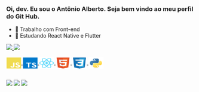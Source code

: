 ### Oi, dev. Eu sou o Antônio Alberto. Seja bem vindo ao meu perfil do Git Hub.

- 🔭 Trabalho com Front-end
- 🌱 Estudando React Native e Flutter

<div>
  <a href="https://github.com/antonioalberto-dev">
  <img height="180em" src="https://github-readme-stats.vercel.app/api?username=antonioalberto-dev&show_icons=true&theme=radical&include_all_commits=true&count_private=true"/>
  <img height="130em" src="https://github-readme-stats.vercel.app/api/top-langs/?username=antonioalberto-dev&layout=compact&langs_count=7&theme=radical"/>
</div>
  
 <div style="display: inline_block"><br>
  <img align="center" alt="Alberto-Js" height="30" width="40" src="https://raw.githubusercontent.com/devicons/devicon/master/icons/javascript/javascript-plain.svg">
  <img align="center" alt="Alberto-Ts" height="30" width="40" src="https://raw.githubusercontent.com/devicons/devicon/master/icons/typescript/typescript-plain.svg">
  <img align="center" alt="Alberto-React" height="30" width="40" src="https://raw.githubusercontent.com/devicons/devicon/master/icons/react/react-original.svg">
  <img align="center" alt="Alberto-HTML" height="30" width="40" src="https://raw.githubusercontent.com/devicons/devicon/master/icons/html5/html5-original.svg">
  <img align="center" alt="Alberto-CSS" height="30" width="40" src="https://raw.githubusercontent.com/devicons/devicon/master/icons/css3/css3-original.svg">
  <img align="center" alt="Alberto-Python" height="30" width="40" src="https://raw.githubusercontent.com/devicons/devicon/master/icons/python/python-original.svg">
</div>
  
  ##
  
<div> 
  <a href="https://instagram.com/antonio.albertoo" target="_blank"><img src="https://img.shields.io/badge/-Instagram-%23E4405F?style=for-the-badge&logo=instagram&logoColor=white" target="_blank"></a>
  <a href = "mailto:antonioalbertodsb@gmail.com"><img src="https://img.shields.io/badge/-Gmail-%D14836?style=for-the-badge&logo=gmail&logoColor=white" target="_blank"></a>
  <a href="https://www.linkedin.com/in/ant%C3%B4nio-alberto-206594194/" target="_blank"><img src="https://img.shields.io/badge/-LinkedIn-%230077B5?style=for-the-badge&logo=linkedin&logoColor=white" target="_blank"></a> 
 
</div>
